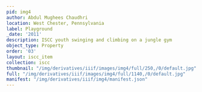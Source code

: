 ```yaml
---
pid: img4
author: Abdul Mughees Chaudhri
location: West Chester, Pennsylvania
label: Playground
_date: '2011'
description: ISCC youth swinging and climbing on a jungle gym
object_type: Property
order: '03'
layout: iscc_item
collection: iscc
thumbnail: "/img/derivatives/iiif/images/img4/full/250,/0/default.jpg"
full: "/img/derivatives/iiif/images/img4/full/1140,/0/default.jpg"
manifest: "/img/derivatives/iiif/img4/manifest.json"
---
```

